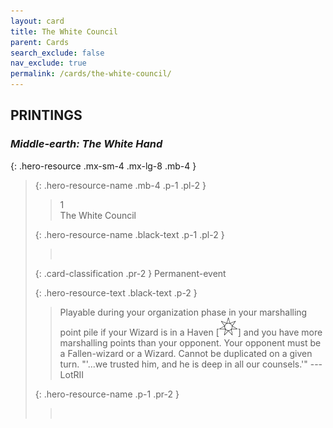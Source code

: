 ```yaml
---
layout: card
title: The White Council
parent: Cards
search_exclude: false
nav_exclude: true
permalink: /cards/the-white-council/
---
```


## PRINTINGS


### _Middle-earth: The White Hand_

{: .hero-resource .mx-sm-4 .mx-lg-8 .mb-4 }
> {: .hero-resource-name .mb-4 .p-1 .pl-2 }
> > <div class="card-mp">1</div>
> > <div class="card-name">The White Council</div>
>
> {: .hero-resource-name .black-text .p-1 .pl-2 }
> > &nbsp;
>
> {: .card-classification .pr-2 }
> Permanent-event
>
> {: .hero-resource-text .black-text .p-2 }
> > Playable during your organization phase in your marshalling point pile if your Wizard is in a Haven \[![](/assets/images/free-haven.svg)] and you have more marshalling points than your opponent. Your opponent must be a Fallen-wizard or a Wizard. Cannot be duplicated on a given turn.  "'...we trusted him, and he is deep in all our counsels.'" ---LotRII 
> 
> {: .hero-resource-name .p-1 .pr-2 }
> > <div class="card-shield"></div>
> > <div class="card-corruption">&nbsp;</div>
